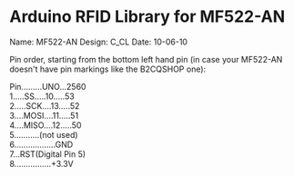 Arduino RFID Library for MF522-AN
=================================
Name: MF522-AN
Design: C_CL
Date: 10-06-10

Pin order, starting from the bottom left hand pin
(in case your MF522-AN doesn't have pin markings like the B2CQSHOP one):

Pin.........UNO...2560  
1.....SS.....10.....53  
2.....SCK....13.....52  
3....MOSI....11.....51  
4....MISO....12.....50  
5...........(not used)  
6..................GND  
7...RST(Digital Pin 5)  
8................+3.3V  

